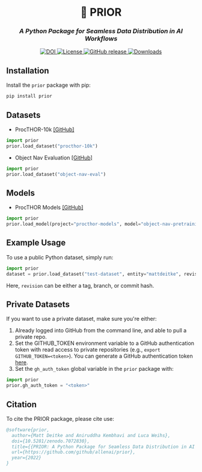 <h1 align="center">
  🐍 PRIOR
</h1>
<h3 align="center"><em>A Python Package for Seamless Data Distribution in AI Workflows</em></h3>
<div align="center">
  <a href="https://zenodo.org/badge/latestdoi/497726192">
    <img src="https://zenodo.org/badge/497726192.svg" alt="DOI" />
  </a>
  <a href="//github.com/allenai/prior/blob/main/LICENSE">
    <img alt="License" src="https://img.shields.io/github/license/allenai/prior.svg?color=blue">
  </a>
  <a href="//github.com/allenai/prior/releases">
    <img alt="GitHub release" src="https://img.shields.io/github/release/allenai/prior.svg">
  </a>
  <a href="//pepy.tech/project/prior" target="_blank">
    <img alt="Downloads" src="https://pepy.tech/badge/prior">
  </a>
</div>

## Installation

Install the `prior` package with pip:

```bash
pip install prior
```

## Datasets

- ProcTHOR-10k [[GitHub]](https://github.com/allenai/procthor-10k)

```python
import prior
prior.load_dataset("procthor-10k")
```

- Object Nav Evaluation [[GitHub]](https://github.com/allenai/object-nav-eval)

```python
import prior
prior.load_dataset("object-nav-eval")
```

## Models

- ProcTHOR Models [[GitHub]](https://github.com/allenai/procthor-models)

```python
import prior
prior.load_model(project="procthor-models", model="object-nav-pretraining")
```

## Example Usage

To use a public Python dataset, simply run:

```python
import prior
dataset = prior.load_dataset("test-dataset", entity="mattdeitke", revision="main")
```

Here, `revision` can be either a tag, branch, or commit hash.

## Private Datasets

If you want to use a private dataset, make sure you're either:

1. Already logged into GitHub from the command line, and able to pull a private repo.
2. Set the GITHUB_TOKEN environment variable to a GitHub authentication token with read access to private repositories (e.g., `export GITHUB_TOKEN=<token>`). You can generate a GitHub authentication token [here](https://github.com/settings/tokens).
3. Set the `gh_auth_token` global variable in the `prior` package with:

```python
import prior
prior.gh_auth_token = "<token>"
```

## Citation

To cite the PRIOR package, please cite use:

```bibtex
@software{prior,
  author={Matt Deitke and Aniruddha Kembhavi and Luca Weihs},
  doi={10.5281/zenodo.7072830},
  title={{PRIOR: A Python Package for Seamless Data Distribution in AI Workflows}},
  url={https://github.com/github/allenai/prior},
  year={2022}
}
```

